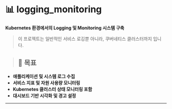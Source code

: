 # 📊 logging_monitoring

**Kubernetes 환경에서의 Logging 및 Monitoring 시스템 구축**

> 이 프로젝트는 일반적인 서비스 로깅뿐 아니라, 쿠버네티스 클러스터까지 입니다.

> ## 🎯 목표

- **애플리케이션 및 시스템 로그 수집**
- **서비스 지표 및 자원 사용량 모니터링**
- **Kubernetes 클러스터 상태 모니터링 포함**
- **대시보드 기반 시각화 및 경고 설정**

---

